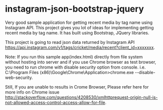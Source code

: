 instagram-json-bootstrap-jquery
===============================

Very good sample application for getting recent media by tag name using Instagram API. This project gives you lot of ideas for implementing getting recent media by tag name. It has built using Bootstrap, JQuery libraries. 

This project is going to read json data returned by Instagram API https://api.instagram.com/v1/tags/cricket/media/recent?client_id=xxxxxxx.

Note: If you run this sample app(index.html) directly from file system without hosting into server and if you use Chrome browser as test browser, you need to run chrome with disable security option from console. 
i.e. C:\Program Files (x86)\Google\Chrome\Application>chrome.exe --disable-web-security.

Still, If you are unable to results in Crome Browser, Please refer here for more info on Chrome issue 
http://stackoverflow.com/questions/4208530/xmlhttprequest-origin-null-is-not-allowed-access-control-access-allow-for-file.
